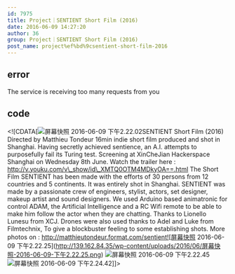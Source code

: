 ```yaml
---
id: 7975
title: Project｜SENTIENT Short Film (2016)
date: 2016-06-09 14:27:20
author: 36
group: Project｜SENTIENT Short Film (2016)
post_name: project%ef%bd%9csentient-short-film-2016
---
```


## error
The service is receiving too many requests from you

## code
 <!\[CDATA\[![屏幕快照 2016-06-09 下午2.22.02](http://139.162.84.35/wp-content/uploads/2016/06/屏幕快照-2016-06-09-下午2.22.02.png)SENTIENT Short Film (2016) Directed by Matthieu Tondeur 16min indie short film produced and shot in Shanghai. Having secretly achieved sentience, an A.I. attempts to purposefully fail its Turing test. Screening at XinCheJian Hackerspace Shanghai on Wednesday 8th June. Watch the trailer here : http://v.youku.com/v\_show/id\_XMTQ0OTM4MDkyOA==.html The Short Film SENTIENT has been made with the efforts of 30 persons from 12 countries and 5 continents. It was entirely shot in Shanghai. SENTIENT was made by a passionate crew of engineers, stylist, actors, set designer, makeup artist and sound designers. We used Arduino based animatronic for control ADAM, the Artificial Intelligence and a RC Wifi remote to be able to make him follow the actor when they are chatting. Thanks to Lionello Lunesu from XCJ. Drones were also used thanks to Adel and Luke from Filmtechnix, To give a blockbuster feeling to some establishing shots. More photos on : http://matthieutondeur.format.com/sentient![屏幕快照 2016-06-09 下午2.22.25](http://139.162.84.35/wp-content/uploads/2016/06/屏幕快照-2016-06-09-下午2.22.25.png) ![屏幕快照 2016-06-09 下午2.22.45](http://139.162.84.35/wp-content/uploads/2016/06/屏幕快照-2016-06-09-下午2.22.45.png) ![屏幕快照 2016-06-09 下午2.24.42](http://139.162.84.35/wp-content/uploads/2016/06/屏幕快照-2016-06-09-下午2.24.42.png)\]\]> 
